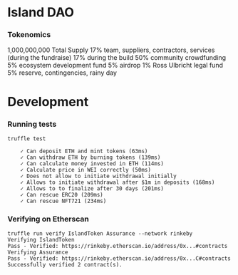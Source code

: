 # Island DAO



### Tokenomics

1,000,000,000 Total Supply
17% team, suppliers, contractors, services (during the fundraise)
17% during the build
50% community crowdfunding
5% ecosystem development fund
5% airdrop
1% Ross Ulbricht legal fund
5% reserve, contingencies, rainy day




# Development

### Running tests

`truffle test`

```
    ✓ Can deposit ETH and mint tokens (63ms)
    ✓ Can withdraw ETH by burning tokens (139ms)
    ✓ Can calculate money invested in ETH (114ms)
    ✓ Calculate price in WEI correctly (50ms)
    ✓ Does not allow to initiate withdrawal initially
    ✓ Allows to initiate withdrawal after $1m in deposits (168ms)
    ✓ Allows to to finalize after 30 days (201ms)
    ✓ Can rescue ERC20 (209ms)
    ✓ Can rescue NFT721 (234ms)
```


### Verifying on Etherscan

```
truffle run verify IslandToken Assurance --network rinkeby
Verifying IslandToken
Pass - Verified: https://rinkeby.etherscan.io/address/0x...#contracts
Verifying Assurance
Pass - Verified: https://rinkeby.etherscan.io/address/0x...C#contracts
Successfully verified 2 contract(s).
```